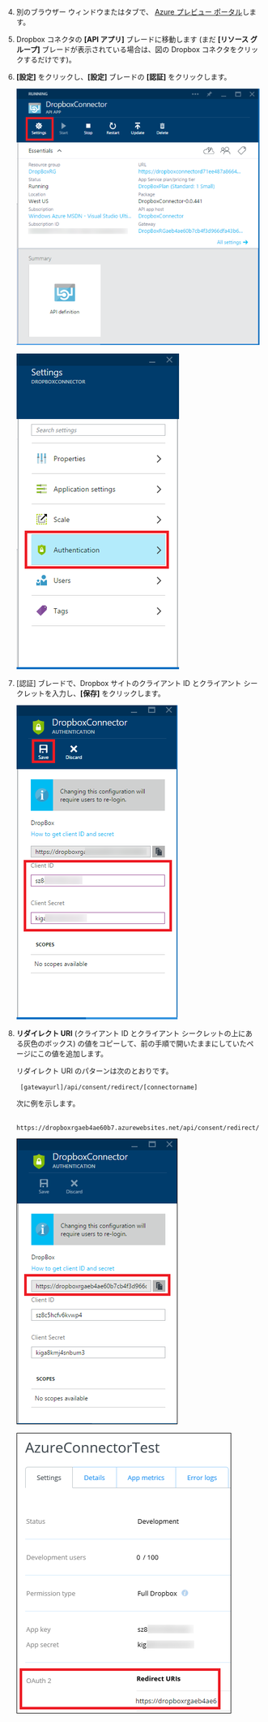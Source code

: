 4. 別のブラウザー ウィンドウまたはタブで、 [Azure プレビュー ポータル](https://portal.azure.com)します。

3. Dropbox コネクタの **[API アプリ]** ブレードに移動します  (まだ **[リソース グループ]** ブレードが表示されている場合は、図の Dropbox コネクタをクリックするだけです)。

4. **[設定]** をクリックし、**[設定]** ブレードの **[認証]** をクリックします。

    ![[設定] のクリック](./media/app-service-api-exchange-dropbox-settings/clicksettings.png)

    ![[認証] のクリック](./media/app-service-api-exchange-dropbox-settings/clickauth.png)

5. [認証] ブレードで、Dropbox サイトのクライアント ID とクライアント シークレットを入力し、**[保存]** をクリックします。

    ![設定の入力と ](./media/app-service-api-exchange-dropbox-settings/authblade.png)

3. **リダイレクト URI** (クライアント ID とクライアント シークレットの上にある灰色のボックス) の値をコピーして、前の手順で開いたままにしていたページにこの値を追加します。

    リダイレクト URI のパターンは次のとおりです。

        [gatewayurl]/api/consent/redirect/[connectorname]

    次に例を示します。

        https://dropboxrgaeb4ae60b7.azurewebsites.net/api/consent/redirect/DropboxConnector

    ![リダイレクト URI の取得](./media/app-service-api-exchange-dropbox-settings/redirecturi.png)

    ![Dropbox アプリの作成](./media/app-service-api-exchange-dropbox-settings/dbappsettings2.png)




